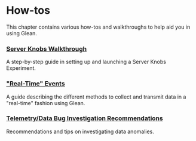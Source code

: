 # How-tos

This chapter contains various how-tos and walkthroughs to help aid you in using Glean.

### [Server Knobs Walkthrough]

A step-by-step guide in setting up and launching a Server Knobs Experiment.

### ["Real-Time" Events]

A guide describing the different methods to collect and transmit data in a "real-time" fashion using Glean.

### [Telemetry/Data Bug Investigation Recommendations]

Recommendations and tips on investigating data anomalies.

[Server Knobs Walkthrough]: ./server-knobs-walkthrough/server-knobs-walkthrough.md
["Real-Time" Events]: ./real-time-events/real-time-events.md
[Telemetry/Data Bug Investigation Recommendations]: ./investigating-data-issues/investigating-data-issues.md
